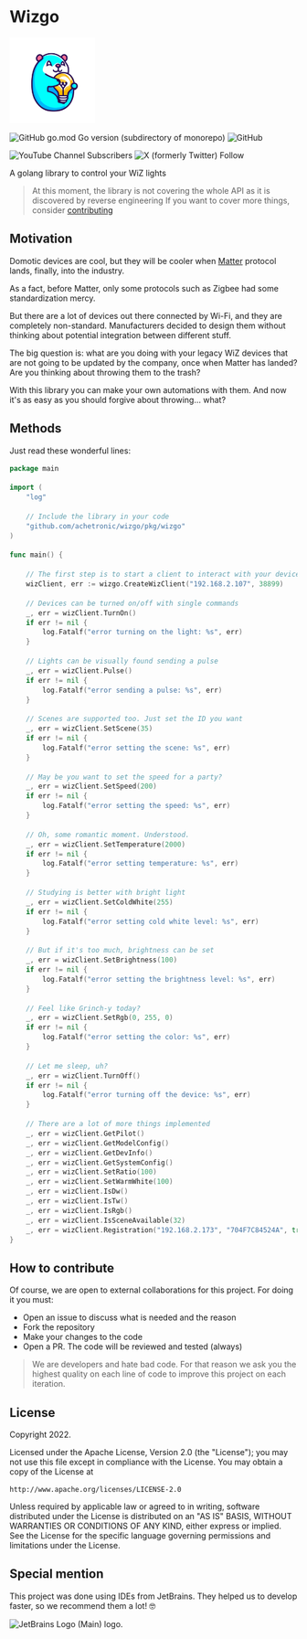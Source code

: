 # Wizgo

<img src="https://raw.githubusercontent.com/achetronic/wizgo/master/docs/img/logo.png" alt="Wizgo Logo (Main) logo." width="150">

![GitHub go.mod Go version (subdirectory of monorepo)](https://img.shields.io/github/go-mod/go-version/achetronic/wizgo)
![GitHub](https://img.shields.io/github/license/achetronic/wizgo)

![YouTube Channel Subscribers](https://img.shields.io/youtube/channel/subscribers/UCeSb3yfsPNNVr13YsYNvCAw?label=achetronic&link=http%3A%2F%2Fyoutube.com%2Fachetronic)
![X (formerly Twitter) Follow](https://img.shields.io/twitter/follow/achetronic?style=flat&logo=twitter&link=https%3A%2F%2Ftwitter.com%2Fachetronic)

A golang library to control your WiZ lights

> At this moment, the library is not covering the whole API as it is discovered by reverse engineering 
> If you want to cover more things, consider [contributing](#how-to-contribute)

## Motivation

Domotic devices are cool, but they will be cooler when [Matter](https://csa-iot.org/all-solutions/matter/) 
protocol lands, finally, into the industry.

As a fact, before Matter, only some protocols such as Zigbee had some standardization mercy.

But there are a lot of devices out there connected by Wi-Fi, and they are completely non-standard. 
Manufacturers decided to design them without thinking about potential integration between different stuff.

The big question is: what are you doing with your legacy WiZ devices that are not going to be updated by the company,
once when Matter has landed? Are you thinking about throwing them to the trash?

With this library you can make your own automations with them. 
And now it's as easy as you should forgive about throwing... what?

## Methods

Just read these wonderful lines:

```go
package main

import (
	"log"

	// Include the library in your code
	"github.com/achetronic/wizgo/pkg/wizgo"
)

func main() {

	// The first step is to start a client to interact with your devices
	wizClient, err := wizgo.CreateWizClient("192.168.2.107", 38899)

	// Devices can be turned on/off with single commands
	_, err = wizClient.TurnOn()
	if err != nil {
		log.Fatalf("error turning on the light: %s", err)
	}

	// Lights can be visually found sending a pulse
	_, err = wizClient.Pulse()
	if err != nil {
		log.Fatalf("error sending a pulse: %s", err)
	}

	// Scenes are supported too. Just set the ID you want
	_, err = wizClient.SetScene(35)
	if err != nil {
		log.Fatalf("error setting the scene: %s", err)
	}

	// May be you want to set the speed for a party?
	_, err = wizClient.SetSpeed(200)
	if err != nil {
		log.Fatalf("error setting the speed: %s", err)
	}

	// Oh, some romantic moment. Understood.
	_, err = wizClient.SetTemperature(2000)
	if err != nil {
		log.Fatalf("error setting temperature: %s", err)
	}

	// Studying is better with bright light
	_, err = wizClient.SetColdWhite(255)
	if err != nil {
		log.Fatalf("error setting cold white level: %s", err)
	}

	// But if it's too much, brightness can be set
	_, err = wizClient.SetBrightness(100)
	if err != nil {
		log.Fatalf("error setting the brightness level: %s", err)
	}

	// Feel like Grinch-y today?
	_, err = wizClient.SetRgb(0, 255, 0)
	if err != nil {
		log.Fatalf("error setting the color: %s", err)
	}

	// Let me sleep, uh?
	_, err = wizClient.TurnOff()
	if err != nil {
		log.Fatalf("error turning off the device: %s", err)
	}

	// There are a lot of more things implemented
	_, err = wizClient.GetPilot()
	_, err = wizClient.GetModelConfig()
	_, err = wizClient.GetDevInfo()
	_, err = wizClient.GetSystemConfig()
	_, err = wizClient.SetRatio(100)
	_, err = wizClient.SetWarmWhite(100)
	_, err = wizClient.IsDw()
	_, err = wizClient.IsTw()
	_, err = wizClient.IsRgb()
	_, err = wizClient.IsSceneAvailable(32)
	_, err = wizClient.Registration("192.168.2.173", "704F7C84524A", true)
}


```

## How to contribute

Of course, we are open to external collaborations for this project. For doing it you must:

* Open an issue to discuss what is needed and the reason
* Fork the repository
* Make your changes to the code 
* Open a PR. The code will be reviewed and tested (always)

> We are developers and hate bad code. For that reason we ask you the highest quality on each line of code to improve
> this project on each iteration.

## License

Copyright 2022.

Licensed under the Apache License, Version 2.0 (the "License");
you may not use this file except in compliance with the License.
You may obtain a copy of the License at

    http://www.apache.org/licenses/LICENSE-2.0

Unless required by applicable law or agreed to in writing, software
distributed under the License is distributed on an "AS IS" BASIS,
WITHOUT WARRANTIES OR CONDITIONS OF ANY KIND, either express or implied.
See the License for the specific language governing permissions and
limitations under the License.

## Special mention

This project was done using IDEs from JetBrains. They helped us to develop faster, so we recommend them a lot! 🤓

<img src="https://resources.jetbrains.com/storage/products/company/brand/logos/jb_beam.png" alt="JetBrains Logo (Main) logo." width="150">